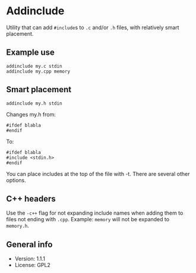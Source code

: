 Addinclude
==========

Utility that can add `#include`s to `.c` and/or `.h` files, with relatively smart placement.

Example use
-----------

    addinclude my.c stdin
    addinclude my.cpp memory

Smart placement
---------------

    addinclude my.h stdin

Changes my.h from:

    #ifdef blabla
    #endif

To:

    #ifdef blabla
    #include <stdin.h>
    #endif

You can place includes at the top of the file with -t.
There are several other options.

C++ headers
-----------

Use the `-c++` flag for not expanding include names when adding them to files not ending with `.cpp`. Example: `memory` will not be expanded to `memory.h`.

General info
------------

* Version: 1.1.1
* License: GPL2
